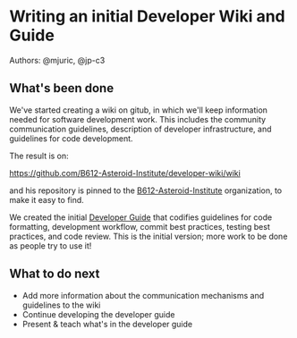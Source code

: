 # Writing an initial Developer Wiki and Guide

Authors: @mjuric, @jp-c3

## What's been done

We've started creating a wiki on gitub, in which we'll keep information
needed for software development work.  This includes the community
communication guidelines, description of developer infrastructure, and
guidelines for code development.

The result is on:

https://github.com/B612-Asteroid-Institute/developer-wiki/wiki

and his repository is pinned to the
[B612-Asteroid-Institute](https://github.com/B612-Asteroid-Institute)
organization, to make it easy to find.

We created the initial [Developer
Guide](https://github.com/B612-Asteroid-Institute/developer-wiki/wiki/Developer-Guide)
that codifies guidelines for code formatting, development workflow, commit
best practices, testing best practices, and code review. This is the initial
version; more work to be done as people try to use it!

## What to do next

* Add more information about the communication mechanisms and guidelines to
  the wiki
* Continue developing the developer guide
* Present & teach what's in the developer guide

